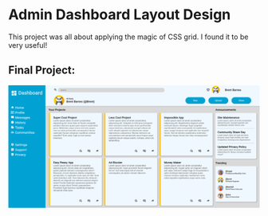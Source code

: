 <h1>Admin Dashboard Layout Design</h1>
<p>This project was all about applying the magic of CSS grid. I found it to be very useful!</p>
<h2>Final Project:</h2>
<img src="Admin-Dashboard-Project.png">

